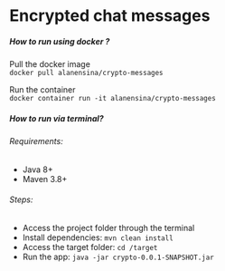 # Encrypted chat messages
##### How to run using docker ?
Pull the docker image
<br>`docker pull alanensina/crypto-messages`

Run the container
<br>`docker container run -it alanensina/crypto-messages`

##### How to run via terminal?
###### Requirements:
- Java 8+
- Maven 3.8+

###### Steps:
- Access the project folder through the terminal
- Install dependencies: 
`mvn clean install`
- Access the target folder: 
`cd /target`
- Run the app: 
`java -jar crypto-0.0.1-SNAPSHOT.jar`
